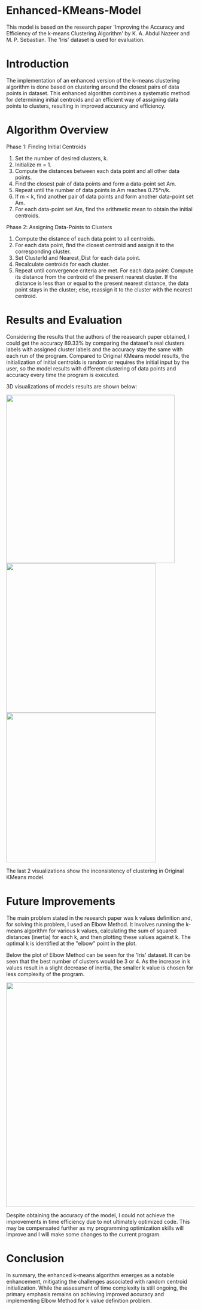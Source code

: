 # Enhanced-KMeans-Model
This model is based on the research paper 'Improving the Accuracy and Efficiency of the k-means Clustering Algorithm' by K. A. Abdul Nazeer and M. P. Sebastian. The 'Iris' dataset is used for evaluation. 
# Introduction
The implementation of an enhanced version of the k-means clustering algorithm is done based on clustering around the closest pairs of data points in dataset. This enhanced algorithm combines a systematic method for determining initial centroids and an efficient way of assigning data points to clusters, resulting in improved accuracy and efficiency.
# Algorithm Overview
Phase 1: Finding Initial Centroids
1. Set the number of desired clusters, k.
2. Initialize m = 1.
3. Compute the distances between each data point and all other data points.
4. Find the closest pair of data points and form a data-point set Am.
5. Repeat until the number of data points in Am reaches 0.75*n/k.
6. If m < k, find another pair of data points and form another data-point set Am.
7. For each data-point set Am, find the arithmetic mean to obtain the initial centroids.

Phase 2: Assigning Data-Points to Clusters 
1. Compute the distance of each data point to all centroids.
2. For each data point, find the closest centroid and assign it to the corresponding cluster.
3. Set ClusterId and Nearest_Dist for each data point.
4. Recalculate centroids for each cluster.
5. Repeat until convergence criteria are met.
      For each data point:
        Compute its distance from the centroid of the present nearest cluster.
        If the distance is less than or equal to the present nearest distance, the data point stays in the cluster; else, reassign it to the cluster with the nearest centroid.
# Results and Evaluation
Considering the results that the authors of the reasearch paper obtained, I could get the accuracy 89.33% by comparing the dataset's real clusters labels with assigned cluster labels and the accuracy stay the same with each run of the program. Compared to Original KMeans model results, the initialization of initial centroids is random or requires the initial input by the user, so the model results with different clustering of data points and accuracy every time the program is executed. 

3D visualizations of models results are shown below:

<img src="https://github.com/samira2106/Enhanced-KMeans-Model/assets/154353012/5bef07c5-5297-4b37-9100-324ef49186bb" width="450" hight=400 />
<img src="https://github.com/samira2106/Enhanced-KMeans-Model/assets/154353012/541de817-e56f-4f02-b87d-2e6afe523822" width="400" hight=400 /> 
<img src="https://github.com/samira2106/Enhanced-KMeans-Model/assets/154353012/91b29db4-ea17-4cf2-8c46-99aa28be2e32" width="400" hight=400> 

The last 2 visualizations show the inconsistency of clustering in Original KMeans model.
# Future Improvements
The main problem stated in the research paper was k values definition and, for solving this problem, I used an Elbow Method. It involves running the k-means algorithm for various k values, calculating the sum of squared distances (inertia) for each k, and then plotting these values against k. The optimal k is identified at the "elbow" point in the plot. 

Below the plot of Elbow Method can be seen for the 'Iris' dataset. It can be seen that the best number of clusters would be 3 or 4. As the increase in k values result in a slight decrease of inertia, the smaller k value is chosen for less complexity of the program.

<img src="https://github.com/samira2106/Enhanced-KMeans-Model/assets/154353012/1337fbd6-e9c1-4d1d-b506-c68f49eeefbc" width="600" hight=600> 

Despite obtaining the accuracy of the model, I could not achieve the improvements in time efficiency due to not ultimately optimized code. This may be compensated further as my programming optimization skills will improve and I will make some changes to the current program. 

# Conclusion
In summary, the enhanced k-means algorithm emerges as a notable enhancement, mitigating the challenges associated with random centroid initialization. While the assessment of time complexity is still ongoing, the primary emphasis remains on achieving improved accuracy and implementing Elbow Method for k value definition problem.
